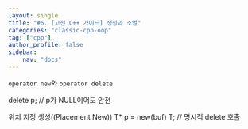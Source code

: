 ```yaml
---
layout: single
title: "#6. [고전 C++ 가이드] 생성과 소멸"
categories: "classic-cpp-oop"
tag: ["cpp"]
author_profile: false
sidebar: 
    nav: "docs"
---
```


`operator new`와 `operator delete`

delete p; // p가 NULL이어도 안전

위치 지정 생성((Placement New))
T* p = new(buf) T; // 명시적 delete 호출
